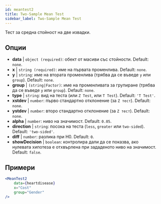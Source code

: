 ```yaml
---
id: meantest2
title: Two-Sample Mean Test
sidebar_label: Two-Sample Mean Test
---
```


Тест за средна стойност на две извадки.

## Опции

* __data__ | `object (required)`: обект от масиви със стойности. Default: `none`.
* __x__ | `string (required)`: име на първата променлива. Default: `none`.
* __y__ | `string`: име на втората променлива (трябва да се въведе `y` или `group`). Default: `none`.
* __group__ | `(string|Factor)`: име на променливата за групиране (трябва да се въведе `y` или `group`). Default: `none`.
* __type__ | `string`: вид на теста (или `Z Test`, или `T Test`). Default: `'T Test'`.
* __xstdev__ | `number`: първо стандартно отклонение (за `Z тест`). Default: `none`.
* __ystdev__ | `number`: второ стандартно отклонение (за `Z тест`). Default: `none`.
* __alpha__ | `number`: ниво на значимост. Default: `0.05`.
* __direction__ | `string`: посока на теста (`less`, `greater` или `two-sided`). Default: `'two-sided'`.
* __diff__ | `number`: разлика при H0. Default: `0`.
* __showDecision__ | `boolean`: контролира дали да се показва, ако нулевата хипотеза е отхвърлена при зададеното ниво на значимост. Default: `false`.


## Примери

```jsx live
<MeanTest2
    data={heartdisease} 
    x="Cost"
    group="Gender"
/>
```
